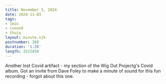 ```yaml
---
title: November 3, 2024
date: 2024-11-03
tags:
- 1min
- csound
- thuja
layout: minute.njk
postnumber: 308
duration: '1:28'
length: 3522450
---
```

Another lost Covid artifact - my section of the Wig Out Projectg's Covid album. Got an invite from Dave Foley to make a minute of sound for this fun recording - forgot about this one. 